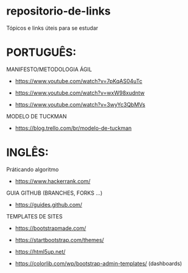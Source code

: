 # repositorio-de-links
Tópicos e links úteis para se estudar


# PORTUGUÊS:

MANIFESTO/METODOLOGIA ÁGIL

- https://www.youtube.com/watch?v=7pKqAS04uTc

- https://www.youtube.com/watch?v=wxW98xudntw

- https://www.youtube.com/watch?v=3wyYc3QbMVs


MODELO DE TUCKMAN

- https://blog.trello.com/br/modelo-de-tuckman



# INGLÊS:

Práticando algoritmo
- https://www.hackerrank.com/


GUIA GITHUB (BRANCHES, FORKS ...)

- https://guides.github.com/

TEMPLATES DE SITES 

- https://bootstrapmade.com/

- https://startbootstrap.com/themes/

- https://html5up.net/

- https://colorlib.com/wp/bootstrap-admin-templates/ (dashboards)


